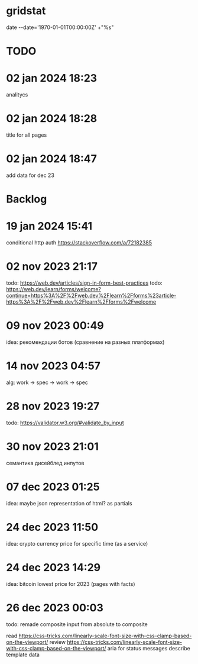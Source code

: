 # gridstat
date --date='1970-01-01T00:00:00Z' +"%s"


# TODO

# 02 jan 2024 18:23
analitycs

# 02 jan 2024 18:28
title for all pages

# 02 jan 2024 18:47
add data for dec 23




# Backlog

# 19 jan 2024 15:41
conditional http auth
https://stackoverflow.com/a/72182385

# 02 nov 2023 21:17
todo: https://web.dev/articles/sign-in-form-best-practices
todo: https://web.dev/learn/forms/welcome?continue=https%3A%2F%2Fweb.dev%2Flearn%2Fforms%23article-https%3A%2F%2Fweb.dev%2Flearn%2Fforms%2Fwelcome

# 09 nov 2023 00:49
idea: рекомендации ботов (сравнение на разных платформах)

# 14 nov 2023 04:57
alg: work -> spec -> work -> spec

# 28 nov 2023 19:27
todo: https://validator.w3.org/#validate_by_input

# 30 nov 2023 21:01
семантика дисейблед инпутов

# 07 dec 2023 01:25
idea: maybe json representation of html? as partials

# 24 dec 2023 11:50
idea: crypto currency price for specific time (as a service)

# 24 dec 2023 14:29
idea: bitcoin lowest price for 2023 (pages with facts)

# 26 dec 2023 00:03
todo: remade composite input from absolute to composite


read https://css-tricks.com/linearly-scale-font-size-with-css-clamp-based-on-the-viewport/
review https://css-tricks.com/linearly-scale-font-size-with-css-clamp-based-on-the-viewport/
aria for status messages
describe template data



